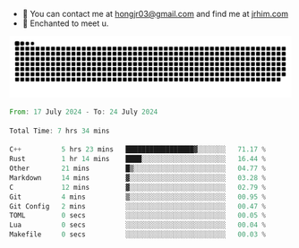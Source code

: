 - 📧 You can contact me at hongjr03@gmail.com and find me at [jrhim.com](https://jrhim.com/)
- 💜 Enchanted to meet u.

![snake_animation](https://raw.githubusercontent.com/hongjr03/hongjr03/output/github-contribution-grid-snake.svg)

<!--START_SECTION:waka-->

```rust
From: 17 July 2024 - To: 24 July 2024

Total Time: 7 hrs 34 mins

C++          5 hrs 23 mins   █████████████████▓░░░░░░░   71.17 %
Rust         1 hr 14 mins    ████░░░░░░░░░░░░░░░░░░░░░   16.44 %
Other        21 mins         █▒░░░░░░░░░░░░░░░░░░░░░░░   04.77 %
Markdown     14 mins         ▓░░░░░░░░░░░░░░░░░░░░░░░░   03.28 %
C            12 mins         ▓░░░░░░░░░░░░░░░░░░░░░░░░   02.79 %
Git          4 mins          ▒░░░░░░░░░░░░░░░░░░░░░░░░   00.95 %
Git Config   2 mins          ░░░░░░░░░░░░░░░░░░░░░░░░░   00.47 %
TOML         0 secs          ░░░░░░░░░░░░░░░░░░░░░░░░░   00.05 %
Lua          0 secs          ░░░░░░░░░░░░░░░░░░░░░░░░░   00.04 %
Makefile     0 secs          ░░░░░░░░░░░░░░░░░░░░░░░░░   00.03 %
```

<!--END_SECTION:waka-->

